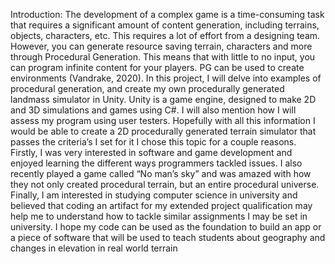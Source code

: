 Introduction:
The development of a complex game is a time-consuming task that requires a significant amount of content generation, including terrains, objects, characters, etc. This requires a lot of effort from a designing team. However, you can generate resource saving terrain, characters and more through Procedural Generation. This means that with little to no input, you can program infinite content for your players. PG can be used to create environments (Vandrake, 2020). In this project, I will delve into examples of procedural generation, and create my own procedurally generated landmass simulator in Unity.
Unity is a game engine, designed to make 2D and 3D simulations and games using C#. I will also mention how I will assess my program using user testers. Hopefully with all this information I would be able to create a 2D procedurally generated terrain simulator that passes the criteria’s I set for it
I chose this topic for a couple reasons. Firstly, I was very interested in software and game development and enjoyed learning the different ways programmers tackled issues. I also recently played a game called “No man’s sky” and was amazed with how they not only created procedural terrain, but an entire procedural universe. Finally, I am interested in studying computer science in university and believed that coding an artifact for my extended project qualification may help me to understand how to tackle similar assignments I may be set in university.
I hope my code can be used as the foundation to build an app or a piece of software that will be used to teach students about geography and changes in elevation in real world terrain
